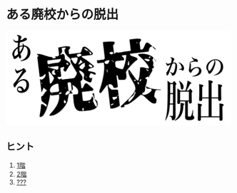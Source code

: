 # ある廃校からの脱出

![](logo.png)

## ヒント

1. [1階](#!hint/floor1/)
1. [2階](#!hint/floor2/)
1. [???](#!hint/last/)
